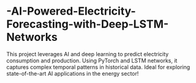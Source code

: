 # -AI-Powered-Electricity-Forecasting-with-Deep-LSTM-Networks
This project leverages AI and deep learning to predict electricity consumption and production. Using PyTorch and LSTM networks, it captures complex temporal patterns in historical data. Ideal for exploring state-of-the-art AI applications in the energy sector!
